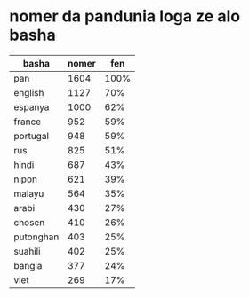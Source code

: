 # nomer da pandunia loga ze alo basha

| basha | nomer | fen |
|-------|-------|-----|
| pan | 1604 | 100% |
| english | 1127 | 70% |
| espanya | 1000 | 62% |
| france | 952 | 59% |
| portugal | 948 | 59% |
| rus | 825 | 51% |
| hindi | 687 | 43% |
| nipon | 621 | 39% |
| malayu | 564 | 35% |
| arabi | 430 | 27% |
| chosen | 410 | 26% |
| putonghan | 403 | 25% |
| suahili | 402 | 25% |
| bangla | 377 | 24% |
| viet | 269 | 17% |

